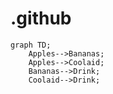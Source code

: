 # .github

```mermaid
graph TD;
    Apples-->Bananas;
    Apples-->Coolaid;
    Bananas-->Drink;
    Coolaid-->Drink;
```
